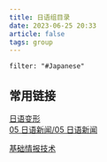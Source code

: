 ```yaml
---
title: 日语组目录
date: 2023-06-25 20:33
article: false
tags: group
---
```

```todoist
filter: "#Japanese"
```

## 常用链接

[日语变形](01%20日语语法/日语变形)  
[05 日语新闻/05 日语新闻](05%20日语新闻/05%20日语新闻)

[基础情报技术](基础情报技术)